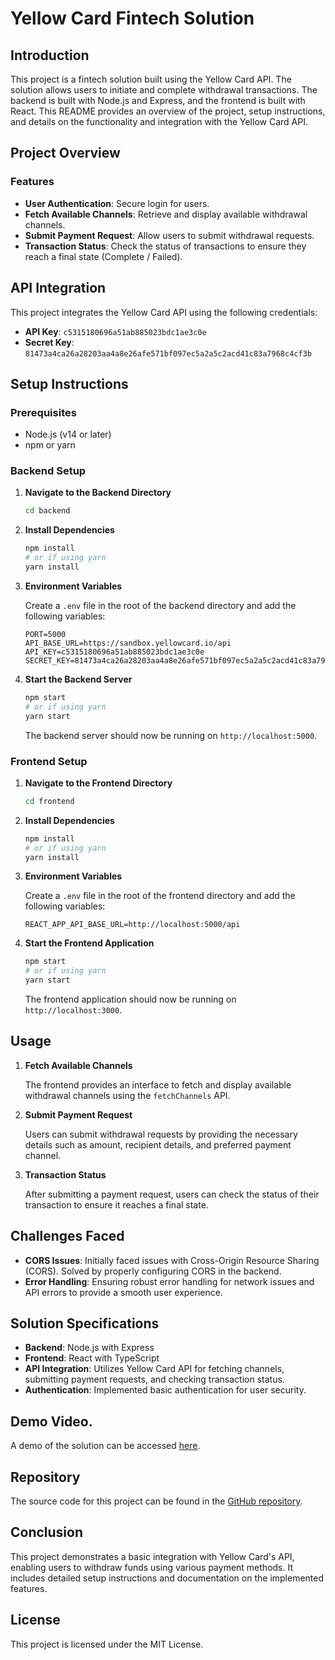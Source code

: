 # Yellow Card Fintech Solution

## Introduction

This project is a fintech solution built using the Yellow Card API. The solution allows users to initiate and complete withdrawal transactions. The backend is built with Node.js and Express, and the frontend is built with React. This README provides an overview of the project, setup instructions, and details on the functionality and integration with the Yellow Card API.

## Project Overview

### Features

- **User Authentication**: Secure login for users.
- **Fetch Available Channels**: Retrieve and display available withdrawal channels.
- **Submit Payment Request**: Allow users to submit withdrawal requests.
- **Transaction Status**: Check the status of transactions to ensure they reach a final state (Complete / Failed).

## API Integration

This project integrates the Yellow Card API using the following credentials:

- **API Key**: `c5315180696a51ab885023bdc1ae3c0e`
- **Secret Key**: `81473a4ca26a28203aa4a8e26afe571bf097ec5a2a5c2acd41c83a7968c4cf3b`

## Setup Instructions

### Prerequisites

- Node.js (v14 or later)
- npm or yarn

### Backend Setup

1. **Navigate to the Backend Directory**

    ```bash
    cd backend
    ```

2. **Install Dependencies**

    ```bash
    npm install
    # or if using yarn
    yarn install
    ```

3. **Environment Variables**

    Create a `.env` file in the root of the backend directory and add the following variables:

    ```env
    PORT=5000
    API_BASE_URL=https://sandbox.yellowcard.io/api
    API_KEY=c5315180696a51ab885023bdc1ae3c0e
    SECRET_KEY=81473a4ca26a28203aa4a8e26afe571bf097ec5a2a5c2acd41c83a7968c4cf3b
    ```

4. **Start the Backend Server**

    ```bash
    npm start
    # or if using yarn
    yarn start
    ```

    The backend server should now be running on `http://localhost:5000`.

### Frontend Setup

1. **Navigate to the Frontend Directory**

    ```bash
    cd frontend
    ```

2. **Install Dependencies**

    ```bash
    npm install
    # or if using yarn
    yarn install
    ```

3. **Environment Variables**

    Create a `.env` file in the root of the frontend directory and add the following variables:

    ```env
    REACT_APP_API_BASE_URL=http://localhost:5000/api
    ```

4. **Start the Frontend Application**

    ```bash
    npm start
    # or if using yarn
    yarn start
    ```

    The frontend application should now be running on `http://localhost:3000`.

## Usage

1. **Fetch Available Channels**

    The frontend provides an interface to fetch and display available withdrawal channels using the `fetchChannels` API.

2. **Submit Payment Request**

    Users can submit withdrawal requests by providing the necessary details such as amount, recipient details, and preferred payment channel.

3. **Transaction Status**

    After submitting a payment request, users can check the status of their transaction to ensure it reaches a final state.

## Challenges Faced

- **CORS Issues**: Initially faced issues with Cross-Origin Resource Sharing (CORS). Solved by properly configuring CORS in the backend.
- **Error Handling**: Ensuring robust error handling for network issues and API errors to provide a smooth user experience.

## Solution Specifications

- **Backend**: Node.js with Express
- **Frontend**: React with TypeScript
- **API Integration**: Utilizes Yellow Card API for fetching channels, submitting payment requests, and checking transaction status.
- **Authentication**: Implemented basic authentication for user security.

## Demo Video.

A demo of the solution can be accessed [here](./Yellow%20card%20Demo.mp4).

## Repository

The source code for this project can be found in the [GitHub repository](#).

## Conclusion

This project demonstrates a basic integration with Yellow Card's API, enabling users to withdraw funds using various payment methods. It includes detailed setup instructions and documentation on the implemented features.

## License

This project is licensed under the MIT License.
